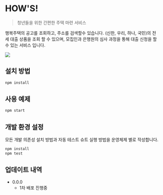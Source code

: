 # HOW'S!

> 청년들을 위한 간편한 주택 마련 서비스

행복주택의 공고를 조회하고, 주소를 검색할수 있습니다.
(신한, 우리, 하나, 국민)의 전세 대출 상품을 조회 할 수 있으며,
모집인과 은행원의 심사 과정을 통해 대출 신청을 할 수 있는 서비스 입니다.

![](../header.png)

## 설치 방법

```sh
npm install
```

## 사용 예제

```sh
npm start
```

## 개발 환경 설정

모든 개발 의존성 설치 방법과 자동 테스트 슈트 실행 방법을 운영체제 별로 작성합니다.

```sh
npm install
npm test
```

## 업데이트 내역

- 0.0.0
  - 1차 배포 진행중
